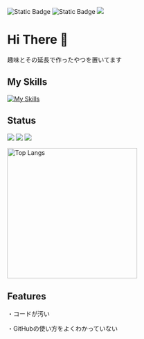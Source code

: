 ![Static Badge](https://img.shields.io/badge/Twitter-Kopie_klar-blue?link=twitter.com%2Fkopie_klar) ![Static Badge](https://img.shields.io/badge/Discord-7984_at-darkblue?link=https%3A%2F%2Fdiscord.com%2Fusers%2F822458692473323560) ![](https://komarev.com/ghpvc/?username=Quantum8060)

# Hi There 👋
趣味とその延長で作ったやつを置いてます

## My Skills
[![My Skills](https://skillicons.dev/icons?i=py,java,cs,c,bots,discord,dotnet&theme=dark)](https://skillicons.dev)

## Status
![](http://github-profile-summary-cards.vercel.app/api/cards/profile-details?username=Quantum8060&theme=radical)
![](http://github-profile-summary-cards.vercel.app/api/cards/stats?username=Quantum8060&theme=radical)
![](http://github-profile-summary-cards.vercel.app/api/cards/most-commit-language?username=Quantum8060&theme=radical)

<p align="left">
  <img alt="Top Langs" height="300px" src="https://github-readme-stats.vercel.app/api/top-langs/?username=sui8&show_icons=true" />
  <!--<img alt="github stats" height="220px" src="https://github-readme-stats.vercel.app/api?username=Quantum8060&theme=tokyonight&show_icons=true" />-->
</p>


## Features
・コードが汚い

・GitHubの使い方をよくわかっていない
